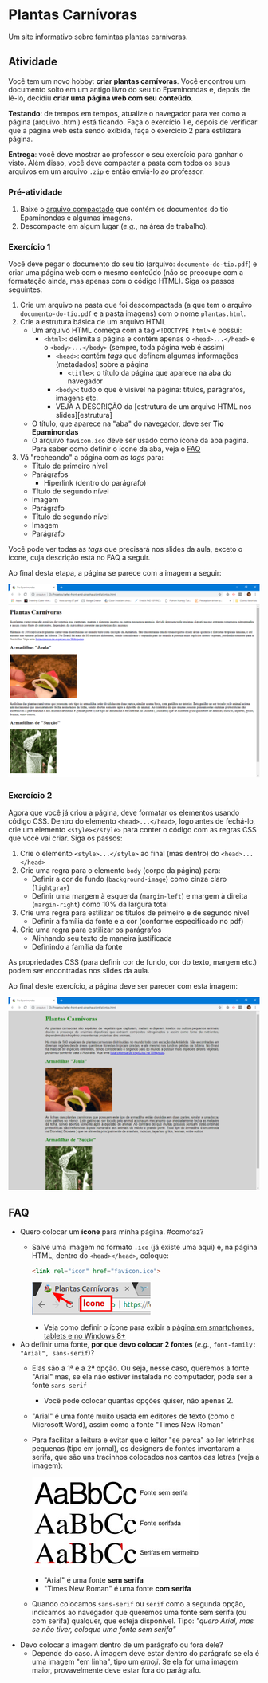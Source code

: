 # Plantas Carnívoras

Um site informativo sobre famintas plantas carnívoras.


## Atividade

Você tem um novo hobby: **criar plantas carnívoras**. Você encontrou um
documento solto em um antigo livro do seu tio Epaminondas e, depois de lê-lo,
decidiu **criar uma página web com seu conteúdo**.

**Testando**: de tempos em tempos, atualize o navegador para ver como
a página (arquivo .html) está ficando. Faça o exercício 1 e, depois de
verificar que a página web está sendo exibida, faça o exercício 2 para
estilizara página.

**Entrega**: você deve mostrar ao professor o seu exercício para ganhar o
visto. Além disso, você deve compactar a pasta com todos os seus arquivos
em um arquivo `.zip` e então enviá-lo ao professor.


### Pré-atividade

1. Baixe o
   [arquivo compactado](https://github.com/fegemo/cefet-front-end-piranha-plant/archive/master.zip)
   que contém os documentos do tio Epaminondas e algumas imagens.
2. Descompacte em algum lugar (_e.g._, na área de trabalho).


### Exercício 1

Você deve pegar o documento do seu tio (arquivo: `documento-do-tio.pdf`)
e criar uma página web com o mesmo conteúdo (não se preocupe com a
formatação ainda, mas apenas com o código HTML). Siga os passos seguintes:

1. Crie um arquivo na pasta que foi descompactada (a que tem o arquivo
`documento-do-tio.pdf` e a pasta imagens) com o nome `plantas.html`.
1. Crie a estrutura básica de um arquivo HTML
   - Um arquivo HTML começa com a tag `<!DOCTYPE html>` e possui:
     - `<html>`: delimita a página e contém apenas o `<head>...</head>` e o
       `<body>...</body>` (sempre, toda página web é assim)
       - `<head>`: contém _tags_ que definem algumas informações (metadados)
         sobre a página
         - `<title>`: o título da página que aparece na aba do navegador
       - `<body>`: tudo o que é visível na página: títulos, parágrafos, imagens
         etc.
       - VEJA A DESCRIÇÃO da
         [estrutura de um arquivo HTML nos slides][estrutura]
   - O título, que aparece na "aba" do navegador, deve ser **Tio Epaminondas**
   - O arquivo `favicon.ico` deve ser usado como ícone da aba página. Para saber
     como definir o ícone da aba, veja o [FAQ](#faq)
1. Vá "recheando" a página com as _tags_ para:
   - Título de primeiro nível
   - Parágrafos
     - Hiperlink (dentro do parágrafo)
   - Título de segundo nível
   - Imagem
   - Parágrafo
   - Título de segundo nível
   - Imagem
   - Parágrafo

Você pode ver todas as _tags_ que precisará nos slides da aula, exceto o
ícone, cuja descrição está no FAQ a seguir.

Ao final desta etapa, a página se parece com a imagem a seguir:

![A página das plantas carnívoras, mas sem estilização](docs/final-do-exercicio-1.png)


### Exercício 2

Agora que você já criou a página, deve formatar os elementos usando código CSS.
Dentro do elemento `<head>...</head>`, logo antes de fechá-lo, crie um elemento
`<style></style>` para conter o código com as regras CSS que você vai criar.
Siga os passos:

1. Crie o elemento `<style>...</style>` ao final (mas dentro) do
   `<head>...</head>`
1. Crie uma regra para o elemento `body` (corpo da página) para:
   - Definir a cor de fundo (`background-image`) como cinza claro (`lightgray`)
   - Definir uma margem à esquerda (`margin-left`) e margem à direita
     (`margin-right`) como 10% da largura total
1. Crie uma regra para estilizar os títulos de primeiro e de segundo nível
   - Definir a família da fonte e a cor (conforme especificado no pdf)
1. Crie uma regra para estilizar os parágrafos
   - Alinhando seu texto de maneira justificada
   - Definindo a família da fonte

As propriedades CSS (para definir cor de fundo, cor do texto, margem etc.)
podem ser encontradas nos slides da aula.

Ao final deste exercício, a página deve ser parecer com esta imagem:

![A página das plantas carnívoras, mas sem estilização](docs/final-do-exercicio-2.png)


## FAQ

- Quero colocar um **ícone** para minha página. #comofaz?
  - Salve uma imagem no formato `.ico` (já existe uma aqui) e, na página HTML,
    dentro do `<head></head>`, coloque:

    ```html
    <link rel="icon" href="favicon.ico">
    ```

    ![](docs/favicon.png)
    - Veja como definir o ícone para exibir a
      [página em smartphones, tablets e no Windows 8+](https://tableless.com.br/favicons/)
- Ao definir uma fonte, **por que devo colocar 2 fontes**
  (_e.g._, `font-family: "Arial", sans-serif`)?
  - Elas são a 1ª e a 2ª opção. Ou seja, nesse caso, queremos a fonte
    "Arial" mas, se ela não estiver instalada no computador, pode ser a
    fonte `sans-serif`
    - Você pode colocar quantas opções quiser, não apenas 2.
  - "Arial" é uma fonte muito usada em editores de texto (como o Microsoft
    Word), assim como a fonte "Times New Roman"
  - Para facilitar a leitura e evitar que o leitor "se perca" ao ler
    letrinhas pequenas (tipo em jornal), os designers de fontes inventaram
    a serifa, que são uns tracinhos colocados nos cantos das letras
    (veja a imagem):

    ![Exemplo de fontes com serifa](docs/serifa.jpg)
    - "Arial" é uma fonte **sem serifa**
    - "Times New Roman" é uma fonte **com serifa**
  - Quando colocamos `sans-serif` ou `serif` como a segunda opção, indicamos
    ao navegador que queremos uma fonte sem serifa (ou com serifa) qualquer,
    que esteja disponível. Tipo: _"quero Arial, mas se não tiver, coloque
    uma fonte sem serifa"_
- Devo colocar a imagem dentro de um parágrafo ou fora dele?
  - Depende do caso. A imagem deve estar dentro do parágrafo se ela
    é uma imagem "em linha", tipo um _emoji_. Se ela for uma imagem maior,
    provavelmente deve estar fora do parágrafo.
